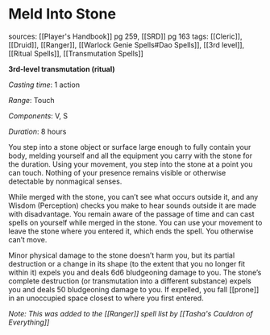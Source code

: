 # Meld Into Stone
sources: [[Player's Handbook]] pg 259, [[SRD]] pg 163
tags: [[Cleric]], [[Druid]], [[Ranger]], [[Warlock Genie Spells#Dao Spells]], [[3rd level]], [[Ritual Spells]], [[Transmutation Spells]]

**3rd-level transmutation (ritual)**

*Casting time*: 1 action

*Range*: Touch

*Components*: V, S

*Duration*: 8 hours

You step into a stone object or surface large enough to fully contain your body, melding yourself and all the equipment you carry with the stone for the duration. Using your movement, you step into the stone at a point you can touch. Nothing of your presence remains visible or otherwise detectable by nonmagical senses.

While merged with the stone, you can’t see what occurs outside it, and any Wisdom (Perception) checks you make to hear sounds outside it are made with disadvantage. You remain aware of the passage of time and can cast spells on yourself while merged in the stone. You can use your movement to leave the stone where you entered it, which ends the spell. You otherwise can’t move.

Minor physical damage to the stone doesn’t harm you, but its partial destruction or a change in its shape (to the extent that you no longer fit within it) expels you and deals 6d6 bludgeoning damage to you. The stone’s complete destruction (or transmutation into a different substance) expels you and deals 50 bludgeoning damage to you. If expelled, you fall [[prone]] in an unoccupied space closest to where you first entered.

*Note: This was added to the [[Ranger]] spell list by [[Tasha's Cauldron of Everything]]*

